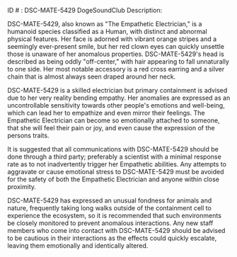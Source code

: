 ID # : DSC-MATE-5429
DogeSoundClub Description:

DSC-MATE-5429, also known as "The Empathetic Electrician," is a humanoid species classified as a Human, with distinct and abnormal physical features. Her face is adorned with vibrant orange stripes and a seemingly ever-present smile, but her red clown eyes can quickly unsettle those is unaware of her anomalous properties. DSC-MATE-5429's head is described as being oddly "off-center," with hair appearing to fall unnaturally to one side. Her most notable accessory is a red cross earring and a silver chain that is almost always seen draped around her neck.

DSC-MATE-5429 is a skilled electrician but primary containment is advised due to her very reality bending empathy. Her anomalies are expressed as an uncontrollable sensitivity towards other people's emotions and well-being, which can lead her to empathize and even mirror their feelings. The Empathetic Electrician can become so emotionally attached to someone, that she will feel their pain or joy, and even cause the expression of the persons traits. 

It is suggested that all communications with DSC-MATE-5429 should be done through a third party; preferably a scientist with a minimal response rate as to not inadvertently trigger her Empathetic abilities. Any attempts to aggravate or cause emotional stress to DSC-MATE-5429 must be avoided for the safety of both the Empathetic Electrician and anyone within close proximity.

DSC-MATE-5429 has expressed an unusual fondness for animals and nature, frequently taking long walks outside of the containment cell to experience the ecosystem, so it is recommended that such environments be closely monitored to prevent anomalous interactions. Any new staff members who come into contact with DSC-MATE-5429 should be advised to be cautious in their interactions as the effects could quickly escalate, leaving them emotionally and identically altered.